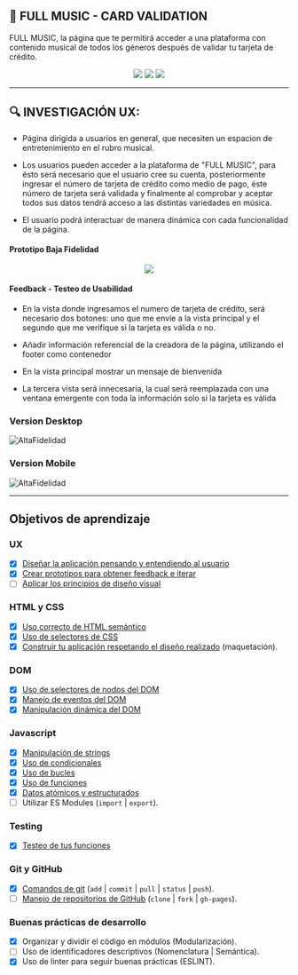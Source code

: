 ## :musical_score: FULL MUSIC - CARD VALIDATION

FULL MUSIC, la página que te permitirá acceder a una plataforma con contenido musical de
todos los géneros después de validar tu tarjeta de crédito.

<p align="center">
  <img src="https://user-images.githubusercontent.com/60928490/89745203-e4a1e500-da77-11ea-815b-63e13d3ed2b8.png">
  <img src="https://user-images.githubusercontent.com/60928490/89745205-eb305c80-da77-11ea-9a01-fbca1586b98a.png">
  <img src="https://user-images.githubusercontent.com/60928490/89745206-ecfa2000-da77-11ea-844b-da777c34674e.png">
</p>


***


## :mag: INVESTIGACIÓN UX:

* Página dirigida a usuarios en general, que necesiten un espacion de entretenimiento en el rubro musical.

* Los usuarios pueden acceder a la plataforma de "FULL MUSIC", para ésto será necesario que el usuario
cree su cuenta, posteriormente ingresar el número de tarjeta de crédito como medio de pago, éste número
de tarjeta será validada y finalmente al comprobar y aceptar todos sus datos tendrá acceso a las distintas
variedades en música.

* El usuario podrá interactuar de manera dinámica con cada funcionalidad de la página.

#### Prototipo Baja Fidelidad

<p align="center">
  <img src="https://user-images.githubusercontent.com/60928490/89746991-50894b00-da82-11ea-95fe-ecfc2cbb7a5d.png">
</p>

#### Feedback - Testeo de Usabilidad

* En la vista donde ingresamos el numero de tarjeta de crédito, será necesario dos botones: uno que me envíe
  a la vista principal y el segundo que me verifique si la tarjeta es válida o no.

* Añadir información referencial de la creadora de la página, utilizando el footer como contenedor

* En la vista principal mostrar un mensaje de bienvenida

* La tercera vista será innecesaria, la cual será reemplazada con una ventana emergente con toda la información
  solo si la tarjeta es válida

### Version Desktop

![AltaFidelidad](./assets/mockupdesktop.gif)

### Version Mobile

![AltaFidelidad](./assets/mockupmobile.gif)


***


## Objetivos de aprendizaje

### UX
* [x] [Diseñar la aplicación pensando y entendiendo al usuario](https://lms.laboratoria.la/cohorts/lim-2020-01-bc-core-lim012/courses/intro-ux/01-el-proceso-de-diseno/00-el-proceso-de-diseno)
* [x] [Crear prototipos para obtener feedback e iterar](https://lms.laboratoria.la/cohorts/lim-2020-01-bc-core-lim012/courses/product-design/00-sketching/00-sketching)
* [ ] [Aplicar los principios de diseño visual](https://lms.laboratoria.la/cohorts/lim-2020-01-bc-core-lim012/courses/product-design/01-visual-design/01-visual-design-basics)
### HTML y CSS
* [x] [Uso correcto de HTML semántico](https://developer.mozilla.org/en-US/docs/Glossary/Semantics#Semantics_in_HTML)
* [x] [Uso de selectores de CSS](https://developer.mozilla.org/es/docs/Web/CSS/Selectores_CSS)
* [x] [Construir tu aplicación respetando el diseño realizado](https://lms.laboratoria.la/cohorts/lim-2020-01-bc-core-lim012/courses/css/01-css/02-boxmodel-and-display) (maquetación).
### DOM
* [x] [Uso de selectores de nodos del DOM](https://lms.laboratoria.la/cohorts/lim-2020-01-bc-core-lim012/courses/browser/02-dom/03-1-dom-methods-selection)
* [x] [Manejo de eventos del DOM](https://lms.laboratoria.la/cohorts/lim-2020-01-bc-core-lim012/courses/browser/02-dom/04-events)
* [x] [Manipulación dinámica del DOM](https://developer.mozilla.org/es/docs/Referencia_DOM_de_Gecko/Introducci%C3%B3n)
### Javascript
* [x] [Manipulación de strings](https://lms.laboratoria.la/cohorts/lim-2020-01-bc-core-lim012/courses/javascript/06-strings/01-strings)
* [x] [Uso de condicionales](https://lms.laboratoria.la/cohorts/lim-2020-01-bc-core-lim012/courses/javascript/02-flow-control/01-conditionals-and-loops)
* [x] [Uso de bucles](https://lms.laboratoria.la/cohorts/lim-2020-01-bc-core-lim012/courses/javascript/02-flow-control/02-loops)
* [x] [Uso de funciones](https://lms.laboratoria.la/cohorts/lim-2019-09-bc-core-lim011/courses/javascript/02-flow-control/03-functions)
* [x] [Datos atómicos y estructurados](https://www.todojs.com/tipos-datos-javascript-es6/)
* [ ] Utilizar ES Modules (`import` | `export`).
### Testing
* [x] [Testeo de tus funciones](https://jestjs.io/docs/es-ES/getting-started)
### Git y GitHub
* [x] [Comandos de git](https://lms.laboratoria.la/cohorts/lim-2019-09-bc-core-lim011/courses/scm/01-git/04-commands)
  (`add` | `commit` | `pull` | `status` | `push`).
* [ ] [Manejo de repositorios de GitHub](https://lms.laboratoria.la/cohorts/lim-2019-09-bc-core-lim011/courses/scm/02-github/01-github)  (`clone` | `fork` | `gh-pages`).
### Buenas prácticas de desarrollo
* [x] Organizar y dividir el código en módulos (Modularización).
* [ ] Uso de identificadores descriptivos (Nomenclatura | Semántica).
* [x] Uso de linter para seguir buenas prácticas (ESLINT).
